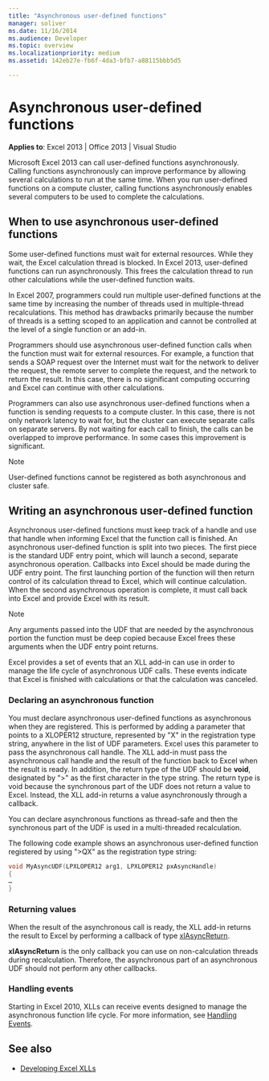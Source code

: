 ```yaml
---
title: "Asynchronous user-defined functions"
manager: soliver
ms.date: 11/16/2014
ms.audience: Developer
ms.topic: overview
ms.localizationpriority: medium
ms.assetid: 142eb27e-fb6f-4da3-bfb7-a88115bbb5d5

---
```


# Asynchronous user-defined functions

**Applies to**: Excel 2013 | Office 2013 | Visual Studio 
  
Microsoft Excel 2013 can call user-defined functions asynchronously. Calling functions asynchronously can improve performance by allowing several calculations to run at the same time. When you run user-defined functions on a compute cluster, calling functions asynchronously enables several computers to be used to complete the calculations.
  
## When to use asynchronous user-defined functions

Some user-defined functions must wait for external resources. While they wait, the Excel calculation thread is blocked. In Excel 2013, user-defined functions can run asynchronously. This frees the calculation thread to run other calculations while the user-defined function waits.
  
In Excel 2007, programmers could run multiple user-defined functions at the same time by increasing the number of threads used in multiple-thread recalculations. This method has drawbacks primarily because the number of threads is a setting scoped to an application and cannot be controlled at the level of a single function or an add-in.
  
Programmers should use asynchronous user-defined function calls when the function must wait for external resources. For example, a function that sends a SOAP request over the Internet must wait for the network to deliver the request, the remote server to complete the request, and the network to return the result. In this case, there is no significant computing occurring and Excel can continue with other calculations.
  
Programmers can also use asynchronous user-defined functions when a function is sending requests to a compute cluster. In this case, there is not only network latency to wait for, but the cluster can execute separate calls on separate servers. By not waiting for each call to finish, the calls can be overlapped to improve performance. In some cases this improvement is significant.
  
> [!NOTE]
> User-defined functions cannot be registered as both asynchronous and cluster safe. 
  
## Writing an asynchronous user-defined function

Asynchronous user-defined functions must keep track of a handle and use that handle when informing Excel that the function call is finished. An asynchronous user-defined function is split into two pieces. The first piece is the standard UDF entry point, which will launch a second, separate asynchronous operation. Callbacks into Excel should be made during the UDF entry point. The first launching portion of the function will then return control of its calculation thread to Excel, which will continue calculation. When the second asynchronous operation is complete, it must call back into Excel and provide Excel with its result. 
  
> [!NOTE]
> Any arguments passed into the UDF that are needed by the asynchronous portion the function must be deep copied because Excel frees these arguments when the UDF entry point returns. 
  
Excel provides a set of events that an XLL add-in can use in order to manage the life cycle of asynchronous UDF calls. These events indicate that Excel is finished with calculations or that the calculation was canceled.
  
### Declaring an asynchronous function

You must declare asynchronous user-defined functions as asynchronous when they are registered. This is performed by adding a parameter that points to a XLOPER12 structure, represented by "X" in the registration type string, anywhere in the list of UDF parameters. Excel uses this parameter to pass the asynchronous call handle. The XLL add-in must pass the asynchronous call handle and the result of the function back to Excel when the result is ready. In addition, the return type of the UDF should be **void**, designated by ">" as the first character in the type string. The return type is void because the synchronous part of the UDF does not return a value to Excel. Instead, the XLL add-in returns a value asynchronously through a callback. 
  
You can declare asynchronous functions as thread-safe and then the synchronous part of the UDF is used in a multi-threaded recalculation. 
  
The following code example shows an asynchronous user-defined function registered by using "\>QX" as the registration type string:
  
```cpp
void MyAsyncUDF(LPXLOPER12 arg1, LPXLOPER12 pxAsyncHandle)
{
…
}
```

### Returning values

When the result of the asynchronous call is ready, the XLL add-in returns the result to Excel by performing a callback of type [xlAsyncReturn](xlasyncreturn.md).
  
**xlAsyncReturn** is the only callback you can use on non-calculation threads during recalculation. Therefore, the asynchronous part of an asynchronous UDF should not perform any other callbacks. 
  
### Handling events

Starting in Excel 2010, XLLs can receive events designed to manage the asynchronous function life cycle. For more information, see [Handling Events](handling-events.md).
  
## See also

- [Developing Excel XLLs](developing-excel-xlls.md)

